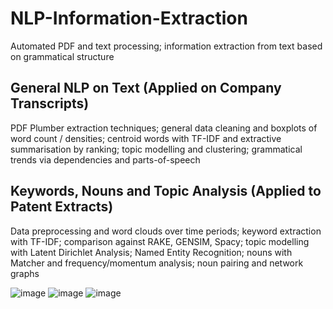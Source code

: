 # NLP-Information-Extraction
Automated PDF and text processing; information extraction from text based on grammatical structure

## General NLP on Text (Applied on Company Transcripts)
PDF Plumber extraction techniques; general data cleaning and boxplots of word count / densities; centroid words with TF-IDF and extractive summarisation by ranking; topic modelling and clustering; grammatical trends via dependencies and parts-of-speech

## Keywords, Nouns and Topic Analysis (Applied to Patent Extracts)
Data preprocessing and word clouds over time periods; keyword extraction with TF-IDF; comparison against RAKE, GENSIM, Spacy; topic modelling with Latent Dirichlet Analysis; Named Entity Recognition; nouns with Matcher and frequency/momentum analysis; noun pairing and network graphs

![image](https://user-images.githubusercontent.com/84533632/156854348-a912db9e-a78f-4860-9bd3-b6ea15b7ff2d.png)
![image](https://user-images.githubusercontent.com/84533632/156854291-9e43072d-2d2c-4eac-a44a-3882dfc09389.png)
![image](https://user-images.githubusercontent.com/84533632/156843975-02dbced0-2163-4ee8-85df-06b9dbfa599b.png)
